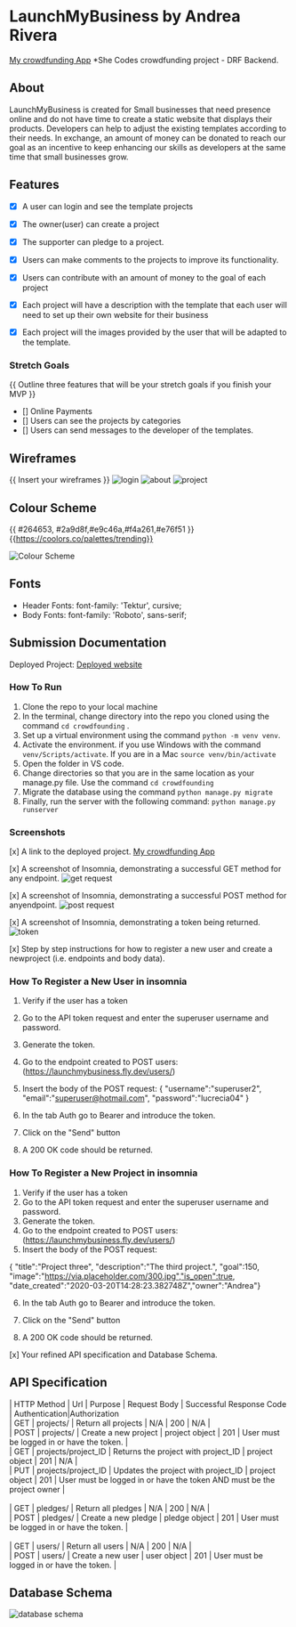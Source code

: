 
# LaunchMyBusiness by Andrea Rivera
[My crowdfunding App]( https://launchmybusiness.fly.dev)
*She Codes crowdfunding project - DRF Backend.

## About
LaunchMyBusiness is created for Small businesses that need presence online and do not have time to create a static website that displays their products. 
Developers can help to adjust the existing templates according to their needs. In exchange, an amount 
of money can be donated to reach our goal as an incentive to keep enhancing our skills as developers at the same time that  small businesses grow.


## Features

* [x] A user can login and see the template projects
* [x] The owner(user) can create a project
* [x] The supporter can pledge to a project.
* [x] Users can make comments to the projects to improve its functionality.
* [x] Users can contribute with an amount of money to the goal of each project
* [x] Each project will have a description with the template that each user will need to set up their own website for their business 
* [x] Each project will the images provided by the user that will be adapted to the template.


### Stretch Goals
{{ Outline three features that will be your stretch goals if you finish your MVP }}

* [] Online Payments
* [] Users can see the projects by categories
* [] Users can send messages to the developer of the templates.

## Wireframes
{{ Insert your wireframes }}
![login](crowdfounding/crowdfounding/static/images/login.png)
![about](crowdfounding/crowdfounding/static/images/about.png)
![project](crowdfounding/crowdfounding/static/images/project.png)

## Colour Scheme
{{ #264653, #2a9d8f,#e9c46a,#f4a261,#e76f51 }}
{{https://coolors.co/palettes/trending}}

![Colour Scheme](crowdfounding/crowdfounding/static/images/colour_scheme.png)

## Fonts
* Header Fonts: font-family: 'Tektur', cursive;
* Body Fonts: font-family: 'Roboto', sans-serif;


## Submission Documentation

Deployed Project: [Deployed website](https://launchmybusiness.fly.dev)

### How To Run
1. Clone the repo to your local machine
2. In the terminal, change directory into the repo you cloned using the command `cd crowdfounding` .
3. Set up a virtual environment using the command `python -m venv venv`.
4. Activate the environment. if you use Windows with the command `venv/Scripts/activate`.  If you are in a Mac `source venv/bin/activate`
6. Open the folder in VS code.
7. Change directories so that you are in the same location as your manage.py file. Use the command `cd crowdfounding` 
8. Migrate the database using the command `python manage.py migrate`
9. Finally, run the server with the following command: `python manage.py runserver`



### Screenshots
[x] A link to the deployed project.
[My crowdfunding App]( https://launchmybusiness.fly.dev)

[x] A screenshot of Insomnia, demonstrating a successful GET method for any endpoint.
![get request](crowdfounding/crowdfounding/static/images/get_all_projects.png)

[x] A screenshot of Insomnia, demonstrating a successful POST method for anyendpoint.
![post request](crowdfounding/crowdfounding/static/images/create_projects.png)

[x] A screenshot of Insomnia, demonstrating a token being returned.
![token](crowdfounding/crowdfounding/static/images/token.png)

[x] Step by step instructions for how to register a new user and create a newproject (i.e. endpoints and body data).

### How To Register a New User in insomnia
1. Verify if the user has a token 
2. Go to the API token request and enter the superuser username and password.
3. Generate the token.
4. Go to the endpoint created to POST users: 
(https://launchmybusiness.fly.dev/users/)
5.  Insert the body of the POST request: 
{ 
"username":"superuser2",
"email":"superuser@hotmail.com",
"password":"lucrecia04"
}

6. In the tab Auth go to Bearer and introduce the token.

7. Click on the "Send" button

8. A 200 OK code should be returned.

### How To Register a New Project in insomnia

1. Verify if the user has a token 
2. Go to the API token request and enter the superuser username and password.
3. Generate the token.
4. Go to the endpoint created to POST users: 
(https://launchmybusiness.fly.dev/users/)
5.  Insert the body of the POST request: 

{
    "title":"Project three",
    "description":"The third project.",
    "goal":150,
    "image":"https://via.placeholder.com/300.jpg","is_open":true,
    "date_created":"2020-03-20T14:28:23.382748Z","owner":"Andrea"}


6. In the tab Auth go to Bearer and introduce the token.

7. Click on the "Send" button

8. A 200 OK code should be returned.



[x] Your refined API specification and Database Schema.
## API Specification

| HTTP Method | Url | Purpose | Request Body | Successful Response Code | Authentication|Authorization
<br /> 
| GET | projects/ | Return all projects | N/A | 200 | N/A |
<br /> 
| POST | projects/ | Create a new project | project object | 201 | User must be logged in or have the token. |
<br /> 
| GET | projects/project_ID | Returns the project with project_ID | project object | 201 |  N/A  |
<br /> 
| PUT | projects/project_ID | Updates the project with project_ID | project object | 201 |  User must be logged in or have the token AND must be the project owner |
<br /> 
<br /> 
| GET | pledges/ | Return all pledges | N/A | 200 | N/A |
<br /> 
| POST | pledges/ | Create a new pledge | pledge object | 201 | User must be logged in or have the token. |
<br /> 
<br /> 
| GET | users/ | Return all users | N/A | 200 | N/A |
<br /> 
| POST | users/ | Create a new user | user object | 201 | User must be logged in or have the token. |
<br /> 

## Database Schema

![database schema](crowdfounding/crowdfounding/static/images/DRF.png)


